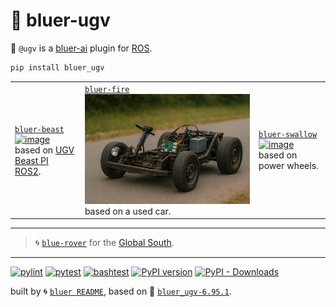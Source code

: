 # 🐬 bluer-ugv

🐬 `@ugv` is a [bluer-ai](https://github.com/kamangir/bluer-ai) plugin for [ROS](https://www.ros.org/).

```bash
pip install bluer_ugv
```

|   |   |   |
| --- | --- | --- |
| [`bluer-beast`](./bluer_ugv/docs/bluer-beast.md) [![image](https://github.com/waveshareteam/ugv_rpi/raw/main/media/UGV-Rover-details-23.jpg)](./bluer_ugv/docs/bluer-beast.md) based on [UGV Beast PI ROS2](https://www.waveshare.com/wiki/UGV_Beast_PI_ROS2). | [`bluer-fire`](./bluer_ugv/docs/bluer-fire.md) [![image](https://github.com/kamangir/assets/blob/main/bluer-ugv/bluer-fire.png?raw=true)](./bluer_ugv/docs/bluer-fire.md) based on a used car. | [`bluer-swallow`](./bluer_ugv/docs/bluer-swallow.md) [![image](https://github.com/kamangir/assets2/blob/main/bluer-swallow/20250608_144453.jpg?raw=true)](./bluer_ugv/docs/bluer-swallow.md) based on power wheels. |

---

> 🌀 [`blue-rover`](https://github.com/kamangir/blue-rover) for the [Global South](https://github.com/kamangir/bluer-south).

---


[![pylint](https://github.com/kamangir/bluer-ugv/actions/workflows/pylint.yml/badge.svg)](https://github.com/kamangir/bluer-ugv/actions/workflows/pylint.yml) [![pytest](https://github.com/kamangir/bluer-ugv/actions/workflows/pytest.yml/badge.svg)](https://github.com/kamangir/bluer-ugv/actions/workflows/pytest.yml) [![bashtest](https://github.com/kamangir/bluer-ugv/actions/workflows/bashtest.yml/badge.svg)](https://github.com/kamangir/bluer-ugv/actions/workflows/bashtest.yml) [![PyPI version](https://img.shields.io/pypi/v/bluer-ugv.svg)](https://pypi.org/project/bluer-ugv/) [![PyPI - Downloads](https://img.shields.io/pypi/dd/bluer-ugv)](https://pypistats.org/packages/bluer-ugv)

built by 🌀 [`bluer README`](https://github.com/kamangir/bluer-objects/tree/main/bluer_objects/README), based on 🐬 [`bluer_ugv-6.95.1`](https://github.com/kamangir/bluer-ugv).

